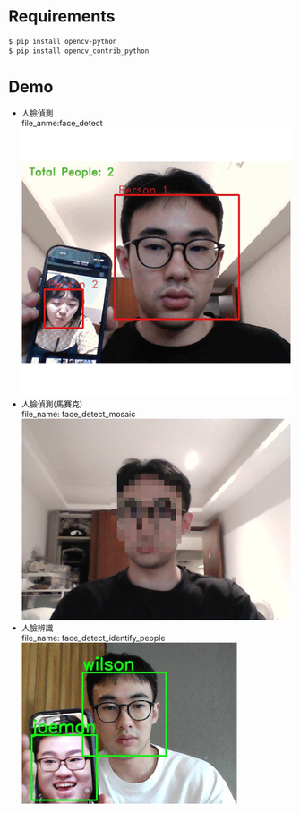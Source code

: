 # Requirements
```bash
$ pip install opencv-python  
$ pip install opencv_contrib_python
```
# Demo
- 人臉偵測  
file_anme:face_detect  
![人臉偵測](/img/face_detection001.gif)
- 人臉偵測(馬賽克)  
file_name: face_detect_mosaic  
![人臉偵測](/img/screenshot_1.jpg)
- 人臉辨識  
file_name: face_detect_identify_people   
![人臉偵測](/img/face_detect03.gif)

